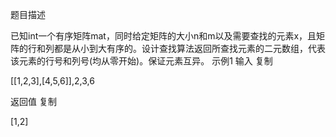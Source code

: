 题目描述

已知int一个有序矩阵mat，同时给定矩阵的大小n和m以及需要查找的元素x，且矩阵的行和列都是从小到大有序的。设计查找算法返回所查找元素的二元数组，代表该元素的行号和列号(均从零开始)。保证元素互异。
示例1
输入
复制

[[1,2,3],[4,5,6]],2,3,6

返回值
复制

[1,2]

